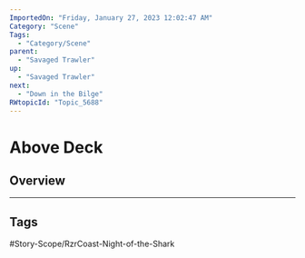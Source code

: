 ```yaml
---
ImportedOn: "Friday, January 27, 2023 12:02:47 AM"
Category: "Scene"
Tags:
  - "Category/Scene"
parent:
  - "Savaged Trawler"
up:
  - "Savaged Trawler"
next:
  - "Down in the Bilge"
RWtopicId: "Topic_5688"
---
```

# Above Deck
## Overview

---
## Tags
#Story-Scope/RzrCoast-Night-of-the-Shark

